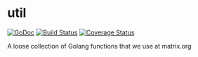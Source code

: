 # util

[![GoDoc](https://godoc.org/github.com/matrix-org/util?status.svg)](https://godoc.org/github.com/matrix-org/util)
[![Build Status](https://travis-ci.org/matrix-org/util.svg?branch=master)](https://travis-ci.org/matrix-org/util)
[![Coverage Status](https://coveralls.io/repos/github/matrix-org/util/badge.svg)](https://coveralls.io/github/matrix-org/util)

A loose collection of Golang functions that we use at matrix.org 
